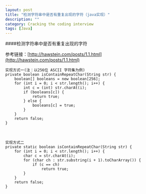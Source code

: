 ```yaml
---
layout: post
title: "检测字符串中是否有重复出现的字符（java实现）"
description: ""
category: Cracking the coding interview
tags: [Java]
---
```



####检测字符串中是否有重复出现的字符

参考链接：[http://hawstein.com/posts/1.1.html](http://hawstein.com/posts/1.1.html)


    实现方式一(注：以256位 ASCII 字符集为例)
    private boolean isContainRepeatChar(String str) {
        boolean[] booleans = new boolean[256];
        for (int i = 0; i < str.length(); i++) {
            int c = (int) str.charAt(i);
            if (booleans[c]) {
                return true;
            } else {
                booleans[c] = true;
            }
        }
        return false;
    }

<br/>

    实现方式二
    private static boolean isContainRepeatChar(String str) {
        for (int i = 0; i < str.length(); i++) {
            char c = str.charAt(i);
            for (char ch : str.substring(i + 1).toCharArray()) {
                if (c == ch)
                    return true;
            }
        }
        return false;
    }